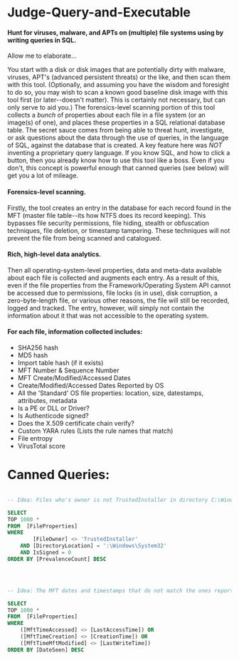 # Judge-Query-and-Executable

#### Hunt for viruses, malware, and APTs on (multiple) file systems using by writing queries in SQL.


Allow me to elaborate...

You start with a disk or disk images that are potentially dirty with malware, viruses, APT's (advanced persistent threats) or the like, and then scan them with this tool. (Optionally, and assuming you have the wisdom and foresight to do so, you may wish to scan a known good baseline disk image with this tool first (or later--doesn't matter). This is certainly not necessary, but can only serve to aid you.) The forensics-level scanning portion of this tool collects a _bunch_ of properties about each file in a file system (or an image(s) of one), and places these properties in a SQL relational database table. The secret sauce comes from being able to threat hunt, investigate, or ask questions about the data through the use of queries, in the language of SQL, against the database that is created. A key feature here was _NOT_ inventing a proprietary query language. If you know SQL, and how to click a button, then you already know how to use this tool like a boss. Even if you don't, this concept is powerful enough that canned queries (see below) will get you a lot of mileage.


#### Forensics-level scanning.
Firstly, the tool creates an entry in the database for each record found in the MFT (master file table--its how NTFS does its record keeping). This bypasses file security permissions, file hiding, stealth or obfuscation techniques, file deletion, or timestamp tampering. These techniques will not prevent the file from being scanned and catalogued.


#### Rich, high-level data analytics.
Then all operating-system-level properties, data and meta-data available about each file is collected and augments each entry. As a result of this, even if the file properties from the Framework/Operating System API cannot be accessed due to permissions, file locks (is in use), disk corruption, a zero-byte-length file, or various other reasons, the file will still be recorded, logged and tracked. The entry, however, will simply not contain the information about it that was not accessible to the operating system.


#### For each file, information collected includes:
 - SHA256 hash
 - MD5 hash
 - Import table hash (if it exists)
 - MFT Number & Sequence Number
 - MFT Create/Modified/Accessed Dates
 - Create/Modified/Accessed Dates Reported by OS
 - All the 'Standard' OS file properties: location, size, datestamps, attributes, metadata
 - Is a PE or DLL or Driver?
 - Is Authenticode signed?
 - Does the X.509 certificate chain verify?
 - Custom YARA rules (Lists the rule names that match)
 - File entropy
 - VirusTotal score
 


Canned Queries:
======

```SQL

-- Idea: Files who's owner is not TrustedInstaller in directory C:\Windows\System32\ should be an empty set.

SELECT 
TOP 1000 * 
FROM  [FileProperties]
WHERE
        [FileOwner] <> 'TrustedInstaller'
    AND [DirectoryLocation] = ':\Windows\System32'
    AND IsSigned = 0
ORDER BY [PrevalenceCount] DESC




-- Idea: The MFT dates and timestamps that do not match the ones reported by the OS meta-data is highly suspicious.

SELECT 
TOP 1000 * 
FROM  [FileProperties]
WHERE
	([MftTimeAccessed] <> [LastAccessTime]) OR
	([MftTimeCreation] <> [CreationTime]) OR
	([MftTimeMftModified] <> [LastWriteTime])
ORDER BY [DateSeen] DESC
```
